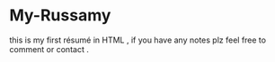 # My-Russamy
this is my first résumé in HTML , if you have any notes plz feel free to comment or contact . 
